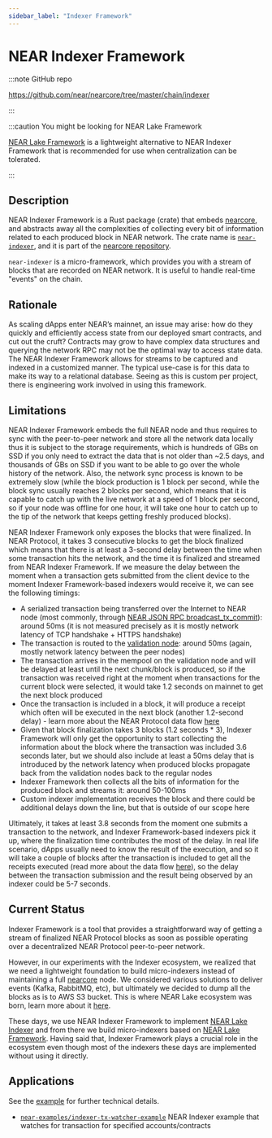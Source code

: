 ```yaml
---
sidebar_label: "Indexer Framework"
---
```


# NEAR Indexer Framework

:::note GitHub repo

https://github.com/near/nearcore/tree/master/chain/indexer

:::


:::caution You might be looking for NEAR Lake Framework

[NEAR Lake Framework](near-lake-framework.md) is a lightweight alternative to NEAR Indexer Framework that is recommended for use when centralization can be tolerated.

:::


## Description

NEAR Indexer Framework is a Rust package (crate) that embeds [nearcore](https://github.com/near/nearcore), and abstracts away all the complexities of collecting every bit of information related to each produced block in NEAR network. The crate name is [`near-indexer`](https://github.com/near/nearcore/tree/master/chain/indexer), and it is part of the [nearcore repository](https://github.com/near/nearcore).

`near-indexer` is a micro-framework, which provides you with a stream of blocks that are recorded on NEAR network. It is useful to handle real-time "events" on the chain.

## Rationale

As scaling dApps enter NEAR’s mainnet, an issue may arise: how do they quickly and efficiently access state from our deployed smart contracts, and cut out the cruft? Contracts may grow to have complex data structures and querying the network RPC may not be the optimal way to access state data. The NEAR Indexer Framework allows for streams to be captured and indexed in a customized manner. The typical use-case is for this data to make its way to a relational database. Seeing as this is custom per project, there is engineering work involved in using this framework.

## Limitations

NEAR Indexer Framework embeds the full NEAR node and thus requires to sync with the peer-to-peer network and store all the network data locally thus it is subject to the storage requirements, which is hundreds of GBs on SSD if you only need to extract the data that is not older than ~2.5 days, and thousands of GBs on SSD if you want to be able to go over the whole history of the network. Also, the network sync process is known to be extremely slow (while the block production is 1 block per second, while the block sync usually reaches 2 blocks per second, which means that it is capable to catch up with the live network at a speed of 1 block per second, so if your node was offline for one hour, it will take one hour to catch up to the tip of the network that keeps getting freshly produced blocks).

NEAR Indexer Framework only exposes the blocks that were finalized. In NEAR Protocol, it takes 3 consecutive blocks to get the block finalized which means that there is at least a 3-second delay between the time when some transaction hits the network, and the time it is finalized and streamed from NEAR Indexer Framework. If we measure the delay between the moment when a transaction gets submitted from the client device to the moment Indexer Framework-based indexers would receive it, we can see the following timings:

* A serialized transaction being transferred over the Internet to NEAR node (most commonly, through [NEAR JSON RPC broadcast_tx_commit](https://docs.near.org/api/rpc/transactions#send-transaction-await)): around 50ms (it is not measured precisely as it is mostly network latency of TCP handshake + HTTPS handshake)
* The transaction is routed to the [validation node](https://near-nodes.io/intro/what-is-a-node): around 50ms (again, mostly network latency between the peer nodes)
* The transaction arrives in the mempool on the validation node and will be delayed at least until the next chunk/block is produced, so if the transaction was received right at the moment when transactions for the current block were selected, it would take 1.2 seconds on mainnet to get the next block produced
* Once the transaction is included in a block, it will produce a receipt which often will be executed in the next block (another 1.2-second delay) - learn more about the NEAR Protocol data flow [here](../data-flow/near-data-flow.md)
* Given that block finalization takes 3 blocks (1.2 seconds * 3), Indexer Framework will only get the opportunity to start collecting the information about the block where the transaction was included 3.6 seconds later, but we should also include at least a 50ms delay that is introduced by the network latency when produced blocks propagate back from the validation nodes back to the regular nodes
* Indexer Framework then collects all the bits of information for the produced block and streams it: around 50-100ms
* Custom indexer implementation receives the block and there could be additional delays down the line, but that is outside of our scope here

Ultimately, it takes at least 3.8 seconds from the moment one submits a transaction to the network, and Indexer Framework-based indexers pick it up, where the finalization time contributes the most of the delay. In real life scenario, dApps usually need to know the result of the execution, and so it will take a couple of blocks after the transaction is included to get all the receipts executed (read more about the data flow [here](../data-flow/near-data-flow.md)), so the delay between the transaction submission and the result being observed by an indexer could be 5-7 seconds.

## Current Status

Indexer Framework is a tool that provides a straightforward way of getting a stream of finalized NEAR Protocol blocks as soon as possible operating over a decentralized NEAR Protocol peer-to-peer network.

However, in our experiments with the Indexer ecosystem, we realized that we need a lightweight foundation to build micro-indexers instead of maintaining a full [nearcore](https://github.com/near/nearcore) node. We considered various solutions to deliver events (Kafka, RabbitMQ, etc), but ultimately we decided to dump all the blocks as is to AWS S3 bucket. This is where NEAR Lake ecosystem was born, learn more about it [here](near-lake-framework.md).

These days, we use NEAR Indexer Framework to implement [NEAR Lake Indexer](https://github.com/near/near-lake-indexer) and from there we build micro-indexers based on [NEAR Lake Framework](near-lake-framework.md). Having said that, Indexer Framework plays a crucial role in the ecosystem even though most of the indexers these days are implemented without using it directly.

## Applications

See the [example](https://github.com/nearprotocol/nearcore/tree/master/tools/indexer/example) for further technical details.

- [`near-examples/indexer-tx-watcher-example`](https://github.com/near-examples/indexer-tx-watcher-example) NEAR Indexer example that watches for transaction for specified accounts/contracts
